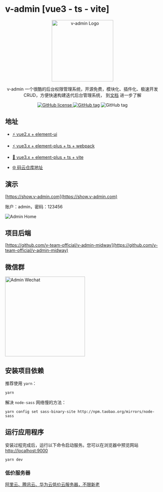 # v-admin [vue3 - ts - vite]

<p align="center">
  <a href="https://show.v-admin.com/" target="blank"><img src="https://admin.v-js.com/logo.png" width="200" alt="v-admin Logo" /></a>
</p>

<p align="center">v-admin 一个很酷的后台权限管理系统，开源免费，模块化、插件化、极速开发 CRUD，方便快速构建迭代后台管理系统， 到<a href="https://v-js.com" target="_blank">文档</a> 进一步了解</p>

<p align="center">
    <a href="https://github.com/v-team-official/v-admin-vue/blob/master/LICENSE" target="_blank"><img src="https://img.shields.io/badge/license-MIT-green?style=flat-square" alt="GitHub license" />
    <a href=""><img src="https://img.shields.io/github/package-json/v/v-team-official/v-admin-vue?style=flat-square" alt="GitHub tag"></a>
    <img src="https://img.shields.io/github/last-commit/v-team-official/v-admin-vue?style=flat-square" alt="GitHub tag"></a>
</p>

## 地址

-   [⚡️ vue2.x + element-ui](https://github.com/v-team-official/v-admin-vue)

-   [⚡️ vue3.x + element-plus + ts + webpack](https://github.com/v-team-official/v-admin-vue/tree/vue3-ts-webpack)

-   [📌 vue3.x + element-plus + ts + vite](https://github.com/v-team-official/v-admin-vue/tree/vue3-ts-vite)

-   [🌐 码云仓库地址](https://gitee.com/v-team-official/v-admin-vue)

## 演示

[https://show.v-admin.com](https://show.v-admin.com)

账户：admin，密码：123456

<img src="https://v-show.oss-cn-shanghai.aliyuncs.com/admin/home-mini.png" alt="Admin Home" ></a>

## 项目后端

[https://github.com/v-team-official/v-admin-midway](https://github.com/v-team-official/v-admin-midway)

## 微信群

<img width="260" src="https://v-show.oss-cn-shanghai.aliyuncs.com/admin/wechat.jpeg" alt="Admin Wechat"></a>

## 安装项目依赖

推荐使用 `yarn`：

```shell
yarn
```

解决 `node-sass` 网络慢的方法：

```shell
yarn config set sass-binary-site http://npm.taobao.org/mirrors/node-sass
```

## 运行应用程序

安装过程完成后，运行以下命令启动服务。您可以在浏览器中预览网站 [http://localhost:9000](http://localhost:9000)

```shell
yarn dev
```

### 低价服务器

[阿里云、腾讯云、华为云低价云服务器，不限新老](https://v-js.com/ad/server.html)
